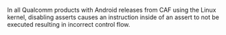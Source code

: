 In all Qualcomm products with Android releases from CAF using the Linux kernel, disabling asserts causes an instruction inside of an assert to not be executed resulting in incorrect control flow.